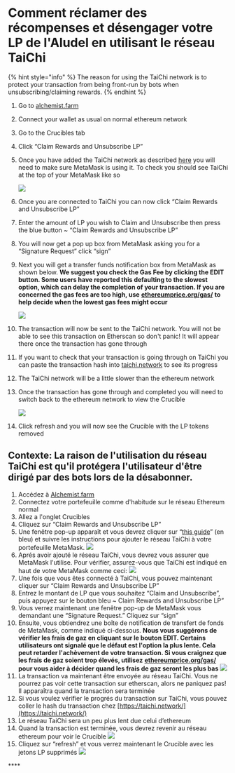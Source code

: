 # Comment réclamer des récompenses et désengager votre LP de l'Aludel en utilisant le réseau TaiChi

{% hint style="info" %}
The reason for using the TaiChi network is to protect your transaction from being front-run by bots when unsubscribing/claiming rewards.
{% endhint %}

1. Go to [alchemist.farm](https://alchemist.farm)
2. Connect your wallet as usual on normal ethereum network
3. Go to the Crucibles tab
4. Click “Claim Rewards and Unsubscribe LP” 
5. Once you have added the TaiChi network as described [here](https://github.com/Taichi-Network/docs/blob/master/sendPriveteTx_tutorial.md) you will need to make sure MetaMask is using it. To check you should see TaiChi at the top of your MetaMask like so

   ![](https://i.imgur.com/kszVVbq.png)

6. Once you are connected to TaiChi you can now click “Claim Rewards and Unsubscribe LP”
7. Enter the amount of LP you wish to Claim and Unsubscribe then press the blue button ~ “Claim Rewards and Unsubscribe LP”
8. You will now get a pop up box from MetaMask asking you for a “Signature Request” click “sign”
9. Next you will get a transfer funds notification box from MetaMask as shown below. **We suggest you check the Gas Fee by clicking the EDIT button.  Some users have reported this defaulting to the slowest option, which can delay the completion of your transaction. If you are concerned the gas fees are too high, use** [**ethereumprice.org/gas/**](https://ethereumprice.org/gas/) **to help decide when the lowest gas fees might occur**

   ![](https://i.imgur.com/FKnztJS.png)

10. The transaction will now be sent to the TaiChi network. You will not be able to see this transaction on Etherscan so don't panic! It will appear there once the transaction has gone through
11. If you want to check that your transaction is going through on TaiChi you can paste the transaction hash into [taichi.network](https://taichi.network/) to see its progress
12. The TaiChi network will be a little slower than the ethereum network
13. Once the transaction has gone through and completed you will need to switch back to the ethereum network to view the Crucible

    ![](https://i.imgur.com/fcPY6Zp.png) 

14. Click refresh and you will now see the Crucible with the LP tokens removed

## Contexte: La raison de l'utilisation du réseau TaiChi est qu'il protégera l'utilisateur d'être dirigé par des bots lors de la désabonner.

1. Accédez à [Alchemist.farm](https://alchemist.farm/)
2. Connectez votre portefeuille comme d'habitude sur le réseau Ethereum normal
3. Allez a l'onglet Crucibles
4. Cliquez sur “Claim Rewards and Unsubscribe LP”
5. Une fenêtre pop-up apparaît et vous devrez cliquer sur “[this guide](https://github.com/Taichi-Network/docs/blob/master/sendPriveteTx_tutorial.md)” \(en bleu\) et suivre les instructions pour ajouter le réseau TaiChi à votre portefeuille MetaMask. ![](https://i.imgur.com/y93rvM5.png)
6. Aprés avoir ajouté le réseau TaiChi, vous devrez vous assurer que MetaMask l'utilise. Pour vérifier, assurez-vous que TaiChi est indiqué en haut de votre MetaMask comme ceci: ![](https://i.imgur.com/m58D30U.png)
7. Une fois que vous êtes connecté à TaiChi, vous pouvez maintenant cliquer sur “Claim Rewards and Unsubscribe LP”
8. Entrez le montant de LP que vous souhaitez “Claim and Unsubscribe”, puis appuyez sur le bouton bleu ~ Claim Rewards and Unsubscribe LP”
9. Vous verrez maintenant une fenêtre pop-up de MetaMask vous demandant une “Signature Request.” Cliquez sur “sign”
10. Ensuite, vous obtiendrez une boîte de notification de transfert de fonds de MetaMask, comme indiqué ci-dessous. **Nous vous suggérons de vérifier les frais de gaz en cliquant sur le bouton EDIT. Certains utilisateurs ont signalé que le défaut est l'option la plus lente. Cela peut retarder l'achèvement de votre transaction. Si vous craignez que les frais de gaz soient trop élevés, utilisez** [**ethereumprice.org/gas/**](https://ethereumprice.org/gas/) **pour vous aider à décider quand les frais de gaz seront les plus bas** ![](https://i.imgur.com/Y3iGFQ6.png)
11. La transaction va maintenant être envoyée au réseau TaiChi. Vous ne pourrez pas voir cette transaction sur etherscan, alors ne paniquez pas! Il apparaîtra quand la transaction sera terminée
12. Si vous voulez vérifier le progrés du transaction sur TaiChi, vous pouvez coller le hash du transaction chez [https://taichi.network/](https://taichi.network/) 
13. Le réseau TaiChi sera un peu plus lent due celui d’ethereum  
14. Quand la transaction est terminée, vous devrez revenir au réseau ethereum pour voir le Crucible ![](https://i.imgur.com/efSkOtW.png)
15. Cliquez sur “refresh” et vous verrez maintenant le Crucible avec les jetons LP supprimés ![](https://i.imgur.com/bbbCn6F.png)

\*\*\*\*

